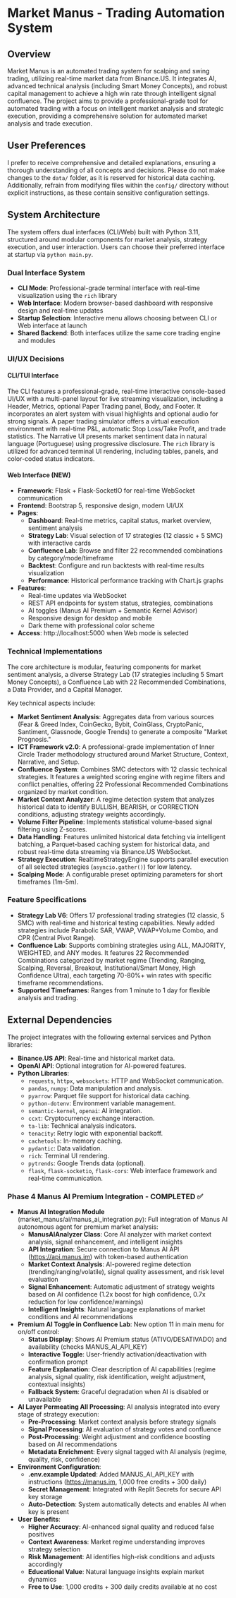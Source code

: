 # Market Manus - Trading Automation System

## Overview
Market Manus is an automated trading system for scalping and swing trading, utilizing real-time market data from Binance.US. It integrates AI, advanced technical analysis (including Smart Money Concepts), and robust capital management to achieve a high win rate through intelligent signal confluence. The project aims to provide a professional-grade tool for automated trading with a focus on intelligent market analysis and strategic execution, providing a comprehensive solution for automated market analysis and trade execution.

## User Preferences
I prefer to receive comprehensive and detailed explanations, ensuring a thorough understanding of all concepts and decisions. Please do not make changes to the `data/` folder, as it is reserved for historical data caching. Additionally, refrain from modifying files within the `config/` directory without explicit instructions, as these contain sensitive configuration settings.

## System Architecture
The system offers dual interfaces (CLI/Web) built with Python 3.11, structured around modular components for market analysis, strategy execution, and user interaction. Users can choose their preferred interface at startup via `python main.py`.

### Dual Interface System
- **CLI Mode**: Professional-grade terminal interface with real-time visualization using the `rich` library
- **Web Interface**: Modern browser-based dashboard with responsive design and real-time updates
- **Startup Selection**: Interactive menu allows choosing between CLI or Web interface at launch
- **Shared Backend**: Both interfaces utilize the same core trading engine and modules

### UI/UX Decisions

#### CLI/TUI Interface
The CLI features a professional-grade, real-time interactive console-based UI/UX with a multi-panel layout for live streaming visualization, including a Header, Metrics, optional Paper Trading panel, Body, and Footer. It incorporates an alert system with visual highlights and optional audio for strong signals. A paper trading simulator offers a virtual execution environment with real-time P&L, automatic Stop Loss/Take Profit, and trade statistics. The Narrative UI presents market sentiment data in natural language (Portuguese) using progressive disclosure. The `rich` library is utilized for advanced terminal UI rendering, including tables, panels, and color-coded status indicators.

#### Web Interface (NEW)
- **Framework**: Flask + Flask-SocketIO for real-time WebSocket communication
- **Frontend**: Bootstrap 5, responsive design, modern UI/UX
- **Pages**:
  * **Dashboard**: Real-time metrics, capital status, market overview, sentiment analysis
  * **Strategy Lab**: Visual selection of 17 strategies (12 classic + 5 SMC) with interactive cards
  * **Confluence Lab**: Browse and filter 22 recommended combinations by category/mode/timeframe
  * **Backtest**: Configure and run backtests with real-time results visualization
  * **Performance**: Historical performance tracking with Chart.js graphs
- **Features**:
  * Real-time updates via WebSocket
  * REST API endpoints for system status, strategies, combinations
  * AI toggles (Manus AI Premium + Semantic Kernel Advisor)
  * Responsive design for desktop and mobile
  * Dark theme with professional color scheme
- **Access**: http://localhost:5000 when Web mode is selected

### Technical Implementations
The core architecture is modular, featuring components for market sentiment analysis, a diverse Strategy Lab (17 strategies including 5 Smart Money Concepts), a Confluence Lab with 22 Recommended Combinations, a Data Provider, and a Capital Manager.

Key technical aspects include:
- **Market Sentiment Analysis**: Aggregates data from various sources (Fear & Greed Index, CoinGecko, Bybit, CoinGlass, CryptoPanic, Santiment, Glassnode, Google Trends) to generate a composite "Market Prognosis."
- **ICT Framework v2.0**: A professional-grade implementation of Inner Circle Trader methodology structured around Market Structure, Context, Narrative, and Setup.
- **Confluence System**: Combines SMC detectors with 12 classic technical strategies. It features a weighted scoring engine with regime filters and conflict penalties, offering 22 Professional Recommended Combinations organized by market condition.
- **Market Context Analyzer**: A regime detection system that analyzes historical data to identify BULLISH, BEARISH, or CORRECTION conditions, adjusting strategy weights accordingly.
- **Volume Filter Pipeline**: Implements statistical volume-based signal filtering using Z-scores.
- **Data Handling**: Features unlimited historical data fetching via intelligent batching, a Parquet-based caching system for historical data, and robust real-time data streaming via Binance.US WebSocket.
- **Strategy Execution**: RealtimeStrategyEngine supports parallel execution of all selected strategies (`asyncio.gather()`) for low latency.
- **Scalping Mode**: A configurable preset optimizing parameters for short timeframes (1m-5m).

### Feature Specifications
- **Strategy Lab V6**: Offers 17 professional trading strategies (12 classic, 5 SMC) with real-time and historical testing capabilities. Newly added strategies include Parabolic SAR, VWAP, VWAP+Volume Combo, and CPR (Central Pivot Range).
- **Confluence Lab**: Supports combining strategies using ALL, MAJORITY, WEIGHTED, and ANY modes. It features 22 Recommended Combinations categorized by market regime (Trending, Ranging, Scalping, Reversal, Breakout, Institutional/Smart Money, High Confidence Ultra), each targeting 70-80%+ win rates with specific timeframe recommendations.
- **Supported Timeframes**: Ranges from 1 minute to 1 day for flexible analysis and trading.

## External Dependencies
The project integrates with the following external services and Python libraries:

- **Binance.US API**: Real-time and historical market data.
- **OpenAI API**: Optional integration for AI-powered features.
- **Python Libraries**:
    - `requests`, `httpx`, `websockets`: HTTP and WebSocket communication.
    - `pandas`, `numpy`: Data manipulation and analysis.
    - `pyarrow`: Parquet file support for historical data caching.
    - `python-dotenv`: Environment variable management.
    - `semantic-kernel`, `openai`: AI integration.
    - `ccxt`: Cryptocurrency exchange interaction.
    - `ta-lib`: Technical analysis indicators.
    - `tenacity`: Retry logic with exponential backoff.
    - `cachetools`: In-memory caching.
    - `pydantic`: Data validation.
    - `rich`: Terminal UI rendering.
    - `pytrends`: Google Trends data (optional).
    - `flask`, `flask-socketio`, `flask-cors`: Web interface framework and real-time communication.
### Phase 4 Manus AI Premium Integration - COMPLETED ✅
- **Manus AI Integration Module** (market_manus/ai/manus_ai_integration.py): Full integration of Manus AI autonomous agent for premium market analysis:
  * **ManusAIAnalyzer Class**: Core AI analyzer with market context analysis, signal enhancement, and intelligent insights
  * **API Integration**: Secure connection to Manus AI API (https://api.manus.im) with token-based authentication
  * **Market Context Analysis**: AI-powered regime detection (trending/ranging/volatile), signal quality assessment, and risk level evaluation
  * **Signal Enhancement**: Automatic adjustment of strategy weights based on AI confidence (1.2x boost for high confidence, 0.7x reduction for low confidence/warnings)
  * **Intelligent Insights**: Natural language explanations of market conditions and AI recommendations
- **Premium AI Toggle in Confluence Lab**: New option 11 in main menu for on/off control:
  * **Status Display**: Shows AI Premium status (ATIVO/DESATIVADO) and availability (checks MANUS_AI_API_KEY)
  * **Interactive Toggle**: User-friendly activation/deactivation with confirmation prompt
  * **Feature Explanation**: Clear description of AI capabilities (regime analysis, signal quality, risk identification, weight adjustment, contextual insights)
  * **Fallback System**: Graceful degradation when AI is disabled or unavailable
- **AI Layer Permeating All Processing**: AI analysis integrated into every stage of strategy execution:
  * **Pre-Processing**: Market context analysis before strategy signals
  * **Signal Processing**: AI evaluation of strategy votes and confluence
  * **Post-Processing**: Weight adjustment and confidence boosting based on AI recommendations
  * **Metadata Enrichment**: Every signal tagged with AI analysis (regime, quality, risk, confidence)
- **Environment Configuration**: 
  * **.env.example Updated**: Added MANUS_AI_API_KEY with instructions (https://manus.im, 1,000 free credits + 300 daily)
  * **Secret Management**: Integrated with Replit Secrets for secure API key storage
  * **Auto-Detection**: System automatically detects and enables AI when key is present
- **User Benefits**:
  * **Higher Accuracy**: AI-enhanced signal quality and reduced false positives
  * **Context Awareness**: Market regime understanding improves strategy selection
  * **Risk Management**: AI identifies high-risk conditions and adjusts accordingly
  * **Educational Value**: Natural language insights explain market dynamics
  * **Free to Use**: 1,000 credits + 300 daily credits available at no cost

